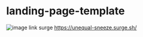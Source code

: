 # landing-page-template
![image](https://user-images.githubusercontent.com/90282001/150619809-259d5fb4-0041-45f6-a9d9-3c764c4915aa.png)
link  surge  https://unequal-sneeze.surge.sh/
